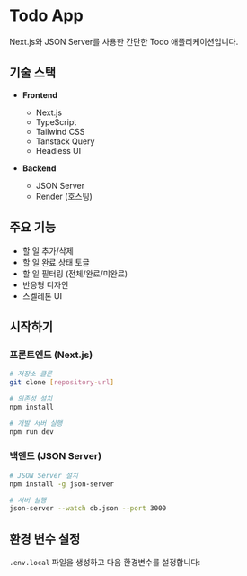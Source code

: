 # Todo App

Next.js와 JSON Server를 사용한 간단한 Todo 애플리케이션입니다.

## 기술 스택

- **Frontend**
  - Next.js
  - TypeScript
  - Tailwind CSS
  - Tanstack Query
  - Headless UI

- **Backend**
  - JSON Server
  - Render (호스팅)

## 주요 기능

- 할 일 추가/삭제
- 할 일 완료 상태 토글
- 할 일 필터링 (전체/완료/미완료)
- 반응형 디자인
- 스켈레톤 UI

## 시작하기

### 프론트엔드 (Next.js)

```bash
# 저장소 클론
git clone [repository-url]

# 의존성 설치
npm install

# 개발 서버 실행
npm run dev
```

### 백엔드 (JSON Server)

```bash
# JSON Server 설치
npm install -g json-server

# 서버 실행
json-server --watch db.json --port 3000
```

## 환경 변수 설정

`.env.local` 파일을 생성하고 다음 환경변수를 설정합니다:
